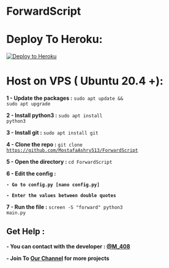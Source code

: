 # ForwardScript



# Deploy To Heroku:



[![Deploy to Heroku](https://binbashbanana.github.io/deploy-buttons/buttons/remade/heroku.svg)](https://heroku.com/deploy/?template=https://github.com/MostafaAshry513/ForwardScript/)



# Host on VPS ( Ubuntu 20.4 +):



<b>1 - Update the packages :</b> <code>sudo apt update && sudo apt upgrade</code>



<b>2 - Install python3 :</b> <code>sudo apt install python3</code>



<b>3 - Install git :</b> <code>sudo apt install git</code>



<b>4 - Clone the repo :</b> <code>git clone https://github.com/MostafaAshry513/ForwardScript</code>



<b>5 - Open the directory :</b> <code>cd ForwardScript</code>



<b>6 - Edit the config : 

    - Go to config.py [nano config.py]

    - Enter the values between double quotes

</b>



<b>7 - Run the file :</b> <code>screen -S "forward" python3 main.py</code>



## Get Help :



**- You can contact with the developer : [@M_408](https://t.me/M_408)**



**- Join To [Our Channel](https://t.me/TELEMEX) for more projects**
